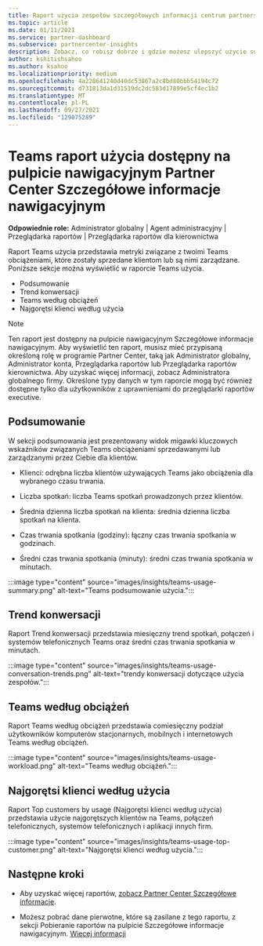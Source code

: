 ```yaml
---
title: Raport użycia zespołów szczegółowych informacji centrum partnerskiego
ms.topic: article
ms.date: 01/11/2021
ms.service: partner-dashboard
ms.subservice: partnercenter-insights
description: Zobacz, co robisz dobrze i gdzie możesz ulepszyć użycie subskrypcji Teams sprzedaży lub zarządzania nimi dla klientów.
author: kshitishsahoo
ms.author: ksahoo
ms.localizationpriority: medium
ms.openlocfilehash: 4a228641240d40dc53867a2c8bd80bbb54194c72
ms.sourcegitcommit: d731813da1d31519dc2dc583d17899e5cf4ec1b2
ms.translationtype: MT
ms.contentlocale: pl-PL
ms.lasthandoff: 09/27/2021
ms.locfileid: "129075289"
---
```

# <a name="teams-usage-report-available-from-the-partner-center-insights-dashboard"></a>Teams raport użycia dostępny na pulpicie nawigacyjnym Partner Center Szczegółowe informacje nawigacyjnym

**Odpowiednie role:** Administrator globalny | Agent administracyjny | Przeglądarka raportów | Przeglądarka raportów dla kierownictwa

Raport Teams użycia przedstawia metryki związane z twoimi Teams obciążeniami, które zostały sprzedane klientom lub są nimi zarządzane. Poniższe sekcje można wyświetlić w raporcie Teams użycia.

- Podsumowanie
- Trend konwersacji
- Teams według obciążeń
- Najgorętsi klienci według użycia

 > [!NOTE]
 > Ten raport jest dostępny na pulpicie nawigacyjnym Szczegółowe informacje nawigacyjnym. Aby wyświetlić ten raport, musisz mieć przypisaną określoną rolę w programie Partner Center, taką jak Administrator globalny, Administrator konta, Przeglądarka raportów lub Przeglądarka raportów kierownictwa. Aby uzyskać więcej informacji, zobacz Administratora globalnego firmy. Określone typy danych w tym raporcie mogą być również dostępne tylko dla użytkowników z uprawnieniami do przeglądarki raportów executive.

## <a name="summary"></a>Podsumowanie

W sekcji podsumowania jest prezentowany widok migawki kluczowych wskaźników związanych Teams obciążeniami sprzedawanymi lub zarządzanymi przez Ciebie dla klientów.  

- Klienci: odrębna liczba klientów używających Teams jako obciążenia dla wybranego czasu trwania.

- Liczba spotkań: liczba Teams spotkań prowadzonych przez klientów.

- Średnia dzienna liczba spotkań na klienta: średnia dzienna liczba spotkań na klienta. 

- Czas trwania spotkania (godziny): łączny czas trwania spotkania w godzinach. 

- Średni czas trwania spotkania (minuty): średni czas trwania spotkania w minutach. 

:::image type="content" source="images/insights/teams-usage-summary.png" alt-text="Teams podsumowanie użycia.":::

## <a name="conversations-trend"></a>Trend konwersacji

Raport Trend konwersacji przedstawia miesięczny trend spotkań, połączeń i systemów telefonicznych Teams oraz średni czas trwania spotkania w minutach.

:::image type="content" source="images/insights/teams-usage-conversation-trends.png" alt-text="trendy konwersacji dotyczące użycia zespołów.":::

## <a name="teams-usage-by-workloads"></a>Teams według obciążeń

Raport Teams według obciążeń przedstawia comiesięczny podział użytkowników komputerów stacjonarnych, mobilnych i internetowych Teams według obciążeń.

:::image type="content" source="images/insights/teams-usage-workload.png" alt-text="Teams według obciążeń.":::

## <a name="top-customers-by-usage"></a>Najgorętsi klienci według użycia

Raport Top customers by usage (Najgorętsi klienci według użycia) przedstawia użycie najgorętszych klientów na Teams, połączeń telefonicznych, systemów telefonicznych i aplikacji innych firm.

:::image type="content" source="images/insights/teams-usage-top-customer.png" alt-text="Najgorętsi klienci według użycia.":::

## <a name="next-steps"></a>Następne kroki

- Aby uzyskać więcej raportów, [zobacz Partner Center Szczegółowe informacje](partner-center-insights.md).

- Możesz pobrać dane pierwotne, które są zasilane z tego raportu, z sekcji Pobieranie raportów na pulpicie Szczegółowe informacje nawigacyjnym. [Więcej informacji](insights-download-reports.md) 
